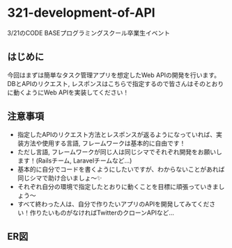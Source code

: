 # 321-development-of-API
3/21のCODE BASEプログラミングスクール卒業生イベント

## はじめに

今回はまずは簡単なタスク管理アプリを想定したWeb APIの開発を行います。DBとAPIのリクエスト, レスポンスはこちらで指定するので皆さんはそのとおりに動くようにWeb APIを実装してください！

## 注意事項
- 指定したAPIのリクエスト方法とレスポンスが返るようになっていれば、実装方法や使用する言語, フレームワークは基本的に自由です！
- ただし言語, フレームワークが同じ人は同じシマでそれぞれ開発をお願いします！(Railsチーム, Laravelチームなど...)
- 基本的に自分でコードを書くようにしたいですが、わからないことがあれば同じシマで助け合いましょ〜✨
- それぞれ自分の環境で指定したとおりに動くことを目標に頑張っていきましょう〜
- すべて終わった人は、自分で作りたいアプリのAPIを開発してみてください！作りたいものがなければTwitterのクローンAPIなど...

## ER図
